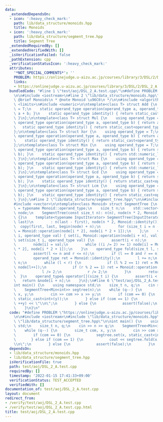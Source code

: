 ```yaml
---
data:
  _extendedDependsOn:
  - icon: ':heavy_check_mark:'
    path: lib/data_structure/monoids.hpp
    title: Monoids
  - icon: ':heavy_check_mark:'
    path: lib/data_structure/segment_tree.hpp
    title: Segment Tree
  _extendedRequiredBy: []
  _extendedVerifiedWith: []
  _isVerificationFailed: false
  _pathExtension: cpp
  _verificationStatusIcon: ':heavy_check_mark:'
  attributes:
    '*NOT_SPECIAL_COMMENTS*': ''
    PROBLEM: https://onlinejudge.u-aizu.ac.jp/courses/library/3/DSL/2/DSL_2_A
    links:
    - https://onlinejudge.u-aizu.ac.jp/courses/library/3/DSL/2/DSL_2_A
  bundledCode: "#line 1 \"test/aoj/DSL_2_A.test.cpp\"\n#define PROBLEM \"https://onlinejudge.u-aizu.ac.jp/courses/library/3/DSL/2/DSL_2_A\"\
    \n\n#include <iostream>\n#line 2 \"lib/data_structure/monoids.hpp\"\n\n/**\n *\
    \ @brief Monoids\n * @note Monoid \u96C6\n */\n\n#include <algorithm>\n#include\
    \ <limits>\n#include <numeric>\n\ntemplate<class T> struct Add {\n    using operand_type\
    \ = T;\n    static operand_type operation(operand_type a, operand_type b) { return\
    \ a + b; }\n    static operand_type identity() { return static_cast<operand_type>(0);\
    \ }\n};\n\ntemplate<class T> struct Mul {\n    using operand_type = T;\n    static\
    \ operand_type operation(operand_type a, operand_type b) { return a * b; }\n \
    \   static operand_type identity() { return static_cast<operand_type>(1); }\n\
    };\n\ntemplate<class T> struct Xor {\n    using operand_type = T;\n    static\
    \ operand_type operation(operand_type a, operand_type b) { return a xor b; }\n\
    \    static operand_type identity() { return static_cast<operand_type>(0); }\n\
    };\n\ntemplate<class T> struct Min {\n    using operand_type = T;\n    static\
    \ operand_type operation(operand_type a, operand_type b) { return std::min(a,\
    \ b); }\n    static operand_type identity() { return std::numeric_limits<operand_type>::max();\
    \ }\n};\n\ntemplate<class T> struct Max {\n    using operand_type = T;\n    static\
    \ operand_type operation(operand_type a, operand_type b) { return std::max(a,\
    \ b); }\n    static operand_type identity() { return std::numeric_limits<operand_type>::min();\
    \ }\n};\n\ntemplate<class T> struct Gcd {\n    using operand_type = T;\n    static\
    \ operand_type operation(operand_type a, operand_type b) { return std::gcd(a,\
    \ b); }\n    static operand_type identity() { return static_cast<operand_type>(0);\
    \ }\n};\n\ntemplate<class T> struct Lcm {\n    using operand_type = T;\n    static\
    \ operand_type operation(operand_type a, operand_type b) { return std::lcm(a,\
    \ b); }\n    static operand_type identity() { return static_cast<operand_type>(1);\
    \ }\n};\n#line 2 \"lib/data_structure/segment_tree.hpp\"\n\n#include <cassert>\n\
    #include <vector>\n\ntemplate<class Monoid> struct SegmentTree {\n    using operand_type\
    \ = typename Monoid::operand_type;\n    size_t n;\n    std::vector<operand_type>\
    \ node;\n    SegmentTree(const size_t n): n(n), node(n * 2, Monoid::identity())\
    \ {}\n    template<typename InputIterator> SegmentTree(InputIterator first, InputIterator\
    \ last)\n        : n(last - first), node(n * 2, Monoid::identity()) {\n      \
    \  copy(first, last, begin(node) + n);\n        for (size_t i = n - 1; i--;) node[i]\
    \ = Monoid::operation(node[i * 2], node[i * 2 + 1]);\n    };\n    void update(size_t\
    \ i, operand_type val) { set(i, Monoid::operation(node[i + n], val)); }\n    void\
    \ set(size_t i, operand_type val) {\n        assert(i < n);\n        i += n;\n\
    \        node[i] = val;\n        while ((i /= 2) >= 1) node[i] = Monoid::operation(node[i\
    \ * 2], node[i * 2 + 1]);\n    }\n    operand_type fold(size_t l, size_t r) {\n\
    \        assert(l <= n and r <= n);\n        if (l == 0 and r == n) return node[1];\n\
    \        operand_type ret = Monoid::identity();\n        l += n;\n        r +=\
    \ n;\n        while (l < r) {\n            if (l % 2 == 1) ret = Monoid::operation(ret,\
    \ node[l++]);\n            if (r % 2 == 1) ret = Monoid::operation(ret, node[--r]);\n\
    \            l /= 2;\n            r /= 2;\n        }\n        return ret;\n  \
    \  }\n    operand_type& operator[](size_t i) {\n        assert(i < n);\n     \
    \   return &node[i + n];\n    }\n};\n#line 6 \"test/aoj/DSL_2_A.test.cpp\"\n\n\
    int main() {\n    using namespace std;\n    size_t n, q;\n    cin >> n >> q;\n\
    \    SegmentTree<Min<int>> segtree(n);\n    while (q--) {\n        size_t com,\
    \ x, y;\n        cin >> com >> x >> y;\n        if (com == 0) {\n            segtree.set(x,\
    \ static_cast<int>(y));\n        } else if (com == 1) {\n            cout << segtree.fold(x,\
    \ ++y) << \"\\n\";\n        } else {\n            assert(false);\n        }\n\
    \    }\n}\n"
  code: "#define PROBLEM \"https://onlinejudge.u-aizu.ac.jp/courses/library/3/DSL/2/DSL_2_A\"\
    \n\n#include <iostream>\n#include \"lib/data_structure/monoids.hpp\"\n#include\
    \ \"lib/data_structure/segment_tree.hpp\"\n\nint main() {\n    using namespace\
    \ std;\n    size_t n, q;\n    cin >> n >> q;\n    SegmentTree<Min<int>> segtree(n);\n\
    \    while (q--) {\n        size_t com, x, y;\n        cin >> com >> x >> y;\n\
    \        if (com == 0) {\n            segtree.set(x, static_cast<int>(y));\n \
    \       } else if (com == 1) {\n            cout << segtree.fold(x, ++y) << \"\
    \\n\";\n        } else {\n            assert(false);\n        }\n    }\n}\n"
  dependsOn:
  - lib/data_structure/monoids.hpp
  - lib/data_structure/segment_tree.hpp
  isVerificationFile: true
  path: test/aoj/DSL_2_A.test.cpp
  requiredBy: []
  timestamp: '2022-01-15 17:41:33+09:00'
  verificationStatus: TEST_ACCEPTED
  verifiedWith: []
documentation_of: test/aoj/DSL_2_A.test.cpp
layout: document
redirect_from:
- /verify/test/aoj/DSL_2_A.test.cpp
- /verify/test/aoj/DSL_2_A.test.cpp.html
title: test/aoj/DSL_2_A.test.cpp
---
```


